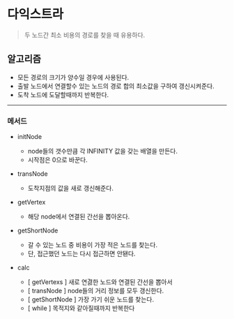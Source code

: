 # 다익스트라

> 두 노드간 최소 비용의 경로를 찾을 때 유용하다.

## 알고리즘

- 모든 경로의 크기가 양수일 경우에 사용된다.
- 출발 노드에서 연결할수 있는 노드의 경로 합의 최소값을 구하여 갱신시켜준다.
- 도착 노드에 도달할때까지 반복한다.

---

### 메서드

- initNode

  - node들의 갯수만큼 각 INFINITY 값을 갖는 배열을 만든다.
  - 시작점은 0으로 바꾼다.

- transNode

  - 도착지점의 값을 새로 갱신해준다.

- getVertex

  - 해당 node에서 연결된 간선을 뽑아온다.

- getShortNode

  - 갈 수 있는 노드 중 비용이 가장 적은 노드를 찾는다.
  - 단, 접근했던 노드는 다시 접근하면 안됀다.

- calc
  - [ getVertexs ] 새로 연겷한 노드와 연결된 간선을 뽑아서
  - [ transNode ] node들의 거리 정보를 모두 갱신한다.
  - [ getShortNode ] 가장 가기 쉬운 노드를 찾는다.
  - [ while ] 목적지와 같아질때까지 반복한다
